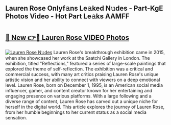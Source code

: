 ## Lauren Rose Onlyf𝚊ns Le𝚊ked N𝚞des - Part-KgE Photos Video - Hot Part Le𝚊ks AAMFF

# <h2><a href="http://ab72226.deff.icu/?id=Lauren+Rose">🔗 New 👉🔴 Lauren Rose VIDEO Photos</a></h2>

[![Lauren Rose N𝚞des](https://i.imgur.com/rIISA9y.gif)](http://ab72226.deff.icu/?id=Lauren+Rose)
Lauren Rose's breakthrough exhibition came in 2015, when she showcased her work at the Saatchi Gallery in London. The exhibition, titled "Reflections," featured a series of large-scale paintings that explored the theme of self-reflection. The exhibition was a critical and commercial success, with many art critics praising Lauren Rose's unique artistic vision and her ability to connect with viewers on a deep emotional level. Lauren Rose, born on December 1, 1995, is an American social media influencer, gamer, and content creator known for her entertaining and engaging presence on various platforms. With a large following and a diverse range of content, Lauren Rose has carved out a unique niche for herself in the digital world. This article explores the journey of Lauren Rose, from her humble beginnings to her current status as a social media sensation.
